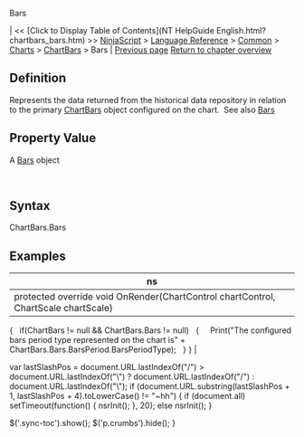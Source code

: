 ﻿










 


Bars







| &lt;&lt; [Click to Display Table of Contents](NT HelpGuide English.html?chartbars_bars.htm) &gt;&gt;
 [NinjaScript](ninjascript.htm) &gt; [Language Reference](language_reference_wip.htm) &gt; [Common](common.htm) &gt; [Charts](chart.htm) &gt; [ChartBars](chartbars.htm) &gt;
Bars | [Previous page](chartbars.htm)
[Return to chapter overview](chartbars.htm)










Definition
----------


Represents the data returned from the historical data repository in relation to the primary [ChartBars](chartbars.htm) object configured on the chart.  See also [Bars](bars.htm)



Property Value
--------------


A [Bars](bars.htm) object


 


Syntax
------


ChartBars.Bars



Examples
--------




| ns |
| --- |
| protected override void OnRender(ChartControl chartControl, ChartScale chartScale)
{
   if(ChartBars != null &amp;&amp; ChartBars.Bars != null)
   {
     Print("The configured bars period type represented on the chart is" + ChartBars.Bars.BarsPeriod.BarsPeriodType);
   }
} |






 
 var lastSlashPos = document.URL.lastIndexOf("/") &gt; document.URL.lastIndexOf("\\") ? document.URL.lastIndexOf("/") : document.URL.lastIndexOf("\\");
 if (document.URL.substring(lastSlashPos + 1, lastSlashPos + 4).toLowerCase() != "~hh") {
 if (document.all) setTimeout(function() {
 nsrInit();
 }, 20);
 else nsrInit();
 }
 
 
 $('.sync-toc').show();
 $('p.crumbs').hide();
 }
 
 
 



